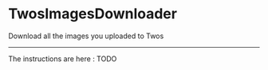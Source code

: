 # TwosImagesDownloader
Download all the images you uploaded to Twos

---

The instructions are here : TODO
